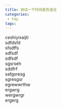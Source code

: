 ```yaml
---
title: 测试一下时间是否适合
categories:
 - tay
tags:
---
```


ceshiyixaijti  
sdfdsfd  
sfsdffs  
sdfsdf  
sdfsdf  
sgsrseh  
sddfrf  
safgsresg  
sgresgsr  
egrewwrthw  
ergwrg  
wergwrgr  
ergerg

